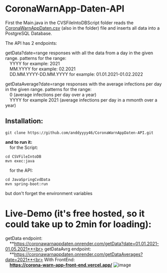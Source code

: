 # CoronaWarnApp-Daten-API
First the Main.java in the CVSFileIntoDBScript folder reads the [CoronaWarnAppDaten.csv](https://github.com/anddyyyy46/CoronaWarnAppDaten-API/blob/master/CSVFileIntoDBScript/CoronaWarnAppDaten.csv) (also in the folder) file and inserts all data into a PostgreSQL Database.

The API has 2 endpoints:

getData?date=range responses with all the data from a day in the given range.
patterns for the range:<br>
&emsp;YYYY for example: 2021<br>
&emsp;MM.YYYY for example: 02.2021<br>
&emsp;DD.MM.YYYY-DD.MM.YYYY for example: 01.01.2021-01.02.2022 

getDataAverage?date=range responses with the average infections per day in the given range.
patterns for the range:<br>
&emsp;0 (average infections per day over a year)<br>
&emsp;YYYY for example 2021 (average infections per day in a mmonth over a year)

## Installation:
```
git clone https://github.com/anddyyyy46/CoronaWarnAppDaten-API.git
```
**and to run it:**<br>
&emsp;for the Script:<br>
 ```
cd CSVFileIntoDB
mvn exec:java
```
&emsp;for the API:<br>
```
cd JavaSpringCvdData
mvn spring-boot:run
```
but don't forget the environment variables
# Live-Demo (it's free hosted, so it could take up to 2min for loading): 
getData endpoint:<br>
&emsp;**https://coronawarnappdaten.onrender.com/getData?date=01.01.2021-01.05.2021**<br>
getDataAvrg endpoint:<br>
&emsp;**https://coronawarnappdaten.onrender.com/getDataAverages?date=2021**<br>
With FrontEnd:<br> 
&emsp;**https://corona-warn-app-front-end.vercel.app/**
![image](https://github.com/anddyyyy46/CoronaWarnAppDaten-API/assets/132681533/767118e8-5fd5-42ee-a963-cced9eb1968a)



  

  
